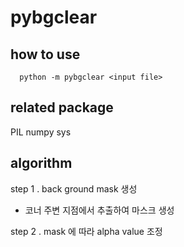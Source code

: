 # pybgclear

## how to use
```
  python -m pybgclear <input file> 
```



## related package

  PIL
  numpy
  sys


## algorithm 

 step 1 . back ground mask 생성
   - 코너 주변 지점에서 추출하여 마스크 생성

 step 2 . mask 에 따라 alpha value 조정
